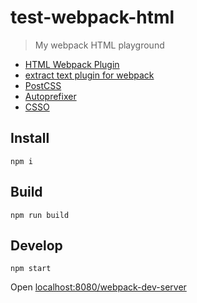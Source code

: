# test-webpack-html

> My webpack HTML playground

- [HTML Webpack Plugin](https://github.com/ampedandwired/html-webpack-plugin)
- [extract text plugin for webpack](https://github.com/webpack/extract-text-webpack-plugin)
- [PostCSS](https://github.com/postcss/postcss)
- [Autoprefixer](https://github.com/postcss/autoprefixer)
- [CSSO](https://github.com/css/csso)

## Install
```
npm i
```

## Build
```
npm run build
```

## Develop
```
npm start
```
Open [localhost:8080/webpack-dev-server](http://localhost:8080/webpack-dev-server/)
